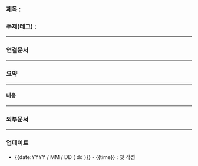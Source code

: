 ### 제목 :

### 주제(테그) : 

----
### 연결문서 


----
### 요약

----
#### 내용

----
### 외부문서

----
### 업데이트
-  {{date:YYYY / MM / DD ( dd )}} - {{time}} : 첫 작성
